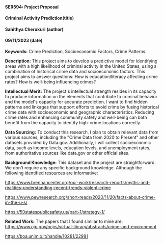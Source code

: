 #### SER594: Project Proposal
#### Criminal Activity Prediction(title)
#### Sahithya Cherukuri (author)
#### 09/11/2023 (date)


**Keywords:** Crime Prediction, Socioeconomic Factors, Crime Patterns

**Description:** 
This project aims to develop a predictive model for identifying areas with a high likelihood of criminal activity in the United States, using a combination of historical crime data and socioeconomic factors. This project aims to answer questions: How is education/literacy affecting crime rates? How is well-being influencing crimes?

**Intellectual Merit:**
The project's intellectual strength resides in its capacity to produce information on the elements that contribute to criminal behavior and the model's capacity for accurate prediction. I want to find hidden patterns and linkages that support efforts to avoid crime by fusing historical crime data with socioeconomic and geographic characteristics. Reducing crime rates and enhancing community safety and well-being can both benefit from the capacity to identify high-crime locations correctly.

**Data Sourcing:**
To conduct this research, I plan to obtain relevant data from various sources, including the "Crime Data from 2020 to Present" and other datasets provided by Data.gov. Additionally, I will collect socioeconomic data, such as income levels, education levels, and unemployment rates, from authoritative sources like data.gov or other official sites.

**Background Knowledge:** 
This dataset and the project are straightforward. We don't require any specific background knowledge. Although the following identified resources are informative:

https://www.brennancenter.org/our-work/research-reports/myths-and-realities-understanding-recent-trends-violent-crime

https://www.pewresearch.org/short-reads/2020/11/20/facts-about-crime-in-the-u-s/

https://50statespublicsafety.us/part-1/strategy-1/


**Related Work:** 
The papers that I found similar to mine are:
https://www.ojp.gov/ncjrs/virtual-library/abstracts/crime-and-environment

https://boa.unimib.it/handle/10281/22981